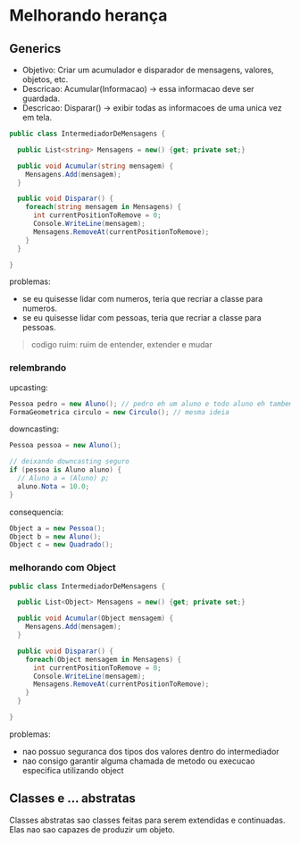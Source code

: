 # Melhorando herança

## Generics

- Objetivo: Criar um acumulador e disparador de mensagens, valores, objetos, etc.
- Descricao: Acumular(Informacao) -> essa informacao deve ser guardada.
- Descricao: Disparar() -> exibir todas as informacoes de uma unica vez em tela.

```cs
public class IntermediadorDeMensagens {

  public List<string> Mensagens = new() {get; private set;}

  public void Acumular(string mensagem) {
    Mensagens.Add(mensagem);
  }

  public void Disparar() {
    foreach(string mensagem in Mensagens) {
      int currentPositionToRemove = 0;
      Console.WriteLine(mensagem);
      Mensagens.RemoveAt(currentPositionToRemove);
    }
  }

}
```

problemas:

- se eu quisesse lidar com numeros, teria que recriar a classe para numeros.
- se eu quisesse lidar com pessoas, teria que recriar a classe para pessoas.

> codigo ruim: ruim de entender, extender e mudar

### relembrando

upcasting:

```cs
Pessoa pedro = new Aluno(); // pedro eh um aluno e todo aluno eh tambem uma pessoa
FormaGeometrica circulo = new Circulo(); // mesma ideia
```

downcasting:

```cs
Pessoa pessoa = new Aluno();

// deixando downcasting seguro
if (pessoa is Aluno aluno) {
  // Aluno a = (Aluno) p;
  aluno.Nota = 10.0;
}
```

consequencia:

```cs
Object a = new Pessoa();
Object b = new Aluno();
Object c = new Quadrado();
```

### melhorando com Object

```cs
public class IntermediadorDeMensagens {

  public List<Object> Mensagens = new() {get; private set;}

  public void Acumular(Object mensagem) {
    Mensagens.Add(mensagem);
  }

  public void Disparar() {
    foreach(Object mensagem in Mensagens) {
      int currentPositionToRemove = 0;
      Console.WriteLine(mensagem);
      Mensagens.RemoveAt(currentPositionToRemove);
    }
  }

}
```

problemas:

- nao possuo seguranca dos tipos dos valores dentro do intermediador
- nao consigo garantir alguma chamada de metodo ou execucao especifica utilizando object

## Classes e ... abstratas

Classes abstratas sao classes feitas para serem extendidas e continuadas. Elas nao sao capazes de produzir um objeto.
